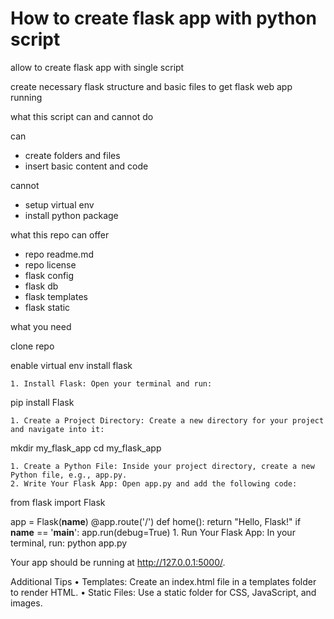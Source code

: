 # How to create flask app with python script

allow to create flask app with single script

create necessary flask structure and basic files to get flask web app running

what this script can and cannot do

can
- create folders and files
- insert basic content and code

cannot
- setup virtual env
- install python package

what this repo can offer

- repo readme.md
- repo license
- flask config
- flask db
- flask templates
- flask static

what you need

clone repo

enable virtual env
install flask


    1. Install Flask: Open your terminal and run:
   pip install Flask
    
    1. Create a Project Directory: Create a new directory for your project and navigate into it:
   mkdir my_flask_app
   cd my_flask_app
    
    1. Create a Python File: Inside your project directory, create a new Python file, e.g., app.py.
    2. Write Your Flask App: Open app.py and add the following code:

from flask import Flask

app = Flask(__name__)
@app.route('/')
   def home():
       return "Hello, Flask!"
if __name__ == '__main__':
       app.run(debug=True)
    1. Run Your Flask App: In your terminal, run:
   python app.py

Your app should be running at http://127.0.0.1:5000/.

Additional Tips
    • Templates: Create an index.html file in a templates folder to render HTML.
    • Static Files: Use a static folder for CSS, JavaScript, and images.
